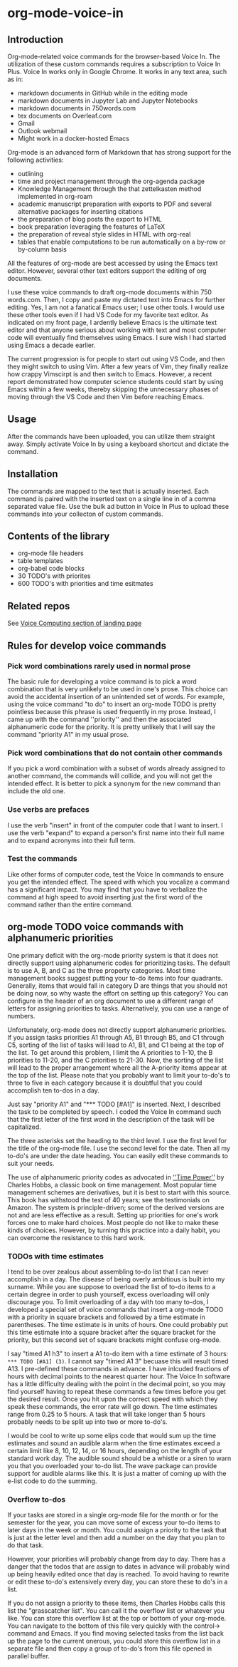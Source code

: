 # org-mode-voice-in

## Introduction
Org-mode-related voice commands for the browser-based Voice In.
The utilization of these custom commands requires a subscription to Voice In Plus.
Voice In works only in Google Chrome.
It works in any text area, such as in:

- markdown documents in GitHub while in the editing mode
- markdown documents in Jupyter Lab and Jupyter Notebooks
- markdown documents in 750words.com
- tex documents on Overleaf.com
- Gmail
- Outlook webmail
- Might work in a docker-hosted Emacs

Org-mode is an advanced form of Markdown that has strong support for the following activities:

- outlining
- time and project management through the org-agenda package
- Knowledge Management through the that zettelkasten method implemented in org-roam
- academic manuscript preparation with exports to PDF and several alternative packages for inserting citations
- the preparation of blog posts the export to HTML
- book preparation leveraging the features of LaTeX
- the preparation of reveal style slides in HTML with org-real
- tables that enable computations to be run automatically on a by-row or by-column basis

All the features of org-mode are best accessed by using the Emacs text editor.
However, several other text editors support the editing of org documents.

I use these voice commands to draft org-mode documents within 750 words.com.
Then, I copy and paste my dictated text into Emacs for further editing.
Yes, I am not a fanatical Emacs user; I use other tools.
I would use these other tools even if I had VS Code for my favorite text editor.
As indicated on my front page, I ardently believe Emacs is the ultimate text editor and that anyone serious about working with text and most computer code will eventually find themselves using Emacs.
I sure wish I had started using Emacs a decade earlier.

The current progression is for people to start out using VS Code, and then they might switch to using Vim.
After a few years of Vim, they finally realize how crappy Vimscirpt is and then switch to Emacs.
However, a recent report demonstrated how computer science students could start by using Emacs within a few weeks, thereby skipping the unnecessary phases of moving through the VS Code and then Vim before reaching Emacs.

## Usage
After the commands have been uploaded, you can utilize them straight away.
Simply activate Voice In by using a keyboard shortcut and dictate the command.

## Installation
The commands are mapped to the text that is actually inserted.
Each command is paired with the inserted text on a single line in of a comma separated value file.
Use the bulk ad button in Voice In Plus to upload these commands into your collecton of custom commands.

## Contents of the library

- org-mode file headers
- table templates
- org-babel code blocks
- 30 TODO's with priorites
- 600 TODO's with priorities and time esitmates

## Related repos
See [Voice Computing section of landing page](https://github.com/MooersLab/MooersLab?tab=readme-ov-file#voice-computing)

## Rules for develop voice commands

### Pick word combinations rarely used in normal prose
The basic rule for developing a voice command is to pick a word combination that is very unlikely to be used in one's prose.
This choice can avoid the accidental insertion of an unintended set of words.
For example, using the voice command "to do" to insert an org-mode TODO is pretty pointless because this phrase is used frequently in my prose.
Instead, I came up with the command ''priority'' and then the associated alphanumeric code for the priority. 
It is pretty unlikely that I will say the command "priority A1" in my usual prose.

### Pick word combinations that do not contain other commands
If you pick a word combination with a subset of words already assigned to another command, the commands will collide, and you will not get the intended effect.
It is better to pick a synonym for the new command than include the old one.

### Use verbs are prefaces
I use the verb "insert" in front of the computer code that I want to insert.
I use the verb "expand" to expand a person's first name into their full name and to expand acronyms into their full term.

### Test the commands
Like other forms of computer code, test the Voice In commands to ensure you get the intended effect.
The speed with which you vocalize a command has a significant impact.
You may find that you have to verbalize the command at high speed to avoid inserting just the first word of the command rather than the entire command.

## org-mode TODO voice commands with alphanumeric priorities
One primary deficit with the org-mode priority system is that it does not directly support using alphanumeric codes for prioritizing tasks.
The default is to use A, B, and C as the three property categories.
Most time management books suggest putting your to-do items into four quadrants.
Generally, items that would fall in category D are things that you should not be doing now, so why waste the effort on setting up this category?
You can configure in the header of an org document to use a different range of letters for assigning priorities to tasks.
Alternatively, you can use a range of numbers.

Unfortunately, org-mode does not directly support alphanumeric priorities.
If you assign tasks priorities A1 through A5, B1 through B5, and C1 through C5, sorting of the list of tasks will lead to A1, B1, and C1 being at the top of the list.
To get around this problem, I limit the A priorities to 1-10, the B priorities to 11-20, and the C priorities to 21-30.
Now, the sorting of the list will lead to the proper arrangement where all the A-priority items appear at the top of the list.
Please note that you probably want to limit your to-do's to three to five in each category because it is doubtful that you could accomplish ten to-dos in a day.

Just say "priority A1" and "*** TODO [#A1]" is inserted.
Next, I described the task to be completed by speech.
I coded the Voice In command such that the first letter of the first word in the description of the task will be capitalized.

The three asterisks set the heading to the third level.
I use the first level for the title of the org-mode file.
I use the second level for the date.
Then all my to-do's are under the date heading.
You can easily edit these commands to suit your needs.
 
The use of alphanumeric priority codes as advocated in [''Time Power''](https://www.amazon.com/Time-Power-Revolutionary-Management-Professional/dp/0060914904) by Charles Hobbs, a classic book on time management.
Most popular time management schemes are derivatives, but it is best to start with this source.
This book has withstood the test of 40 years; see the testimonials on Amazon.
The system is principle-driven; some of the derived versions are not and are less effective as a result.
Setting up priorities for one's work forces one to make hard choices.
Most people do not like to make these kinds of choices.
However, by turning this practice into a daily habit, you can overcome the resistance to this hard work.

### TODOs with time estimates

I tend to be over zealous about assembling to-do list that I can never accomplish in a day.
The disease of being overly ambitious is built into my surname.
While you are suppose to overload the list of to-do items to a certain degree in order to push yourself, excess overloading will only discourage you.
To limit overloading of a day with too many to-dos, I developed a special set of voice commands that insert a org-mode TODO with a priority in square brackets and followed by a time estimate in parentheses.
The time estimate is in units of hours.
One could probably put this time estimate into a square bracket after the square bracket for the priority, but this second set of square brackets might confuse org-mode.

I say "timed A1 h3" to insert a A1 to-do item with a time estimate of 3 hours: `*** TODO [#A1] (3)`. 
I cannot say "timed A1 3" becuase this will result timed A13.
I pre-defined these commands in advance.
I have inlcuded fractions of hours with decimal points to the nearest quarter hour.
The Voice In software has a little difficulty dealing with the point in the decimal point, so you may find yourself having to repeat these commands a few times before you get the desired result.
Once you hit upon the correct speed with which they speak these commands, the error rate will go down.
The time estimates range from 0.25 to 5 hours.
A task that will take longer than 5 hours probably needs to be split up into two or more to-do's.

I would be cool to write up some elips code that would sum up the time estimates and sound an audible alarm when the time estimates exceed a certain limit like 8, 10, 12, 14, or 16 hours, depending on the length of your standard work day.
The audible sound should be a whistle or a siren to warn you that you overloaded your to-do list.
The wave package can provide support for audible alarms like this.
It is just a matter of coming up with the e-list code to do the summing.

### Overflow to-dos
If your tasks are stored in a single org-mode file for the month or for the semester for the year, you can move some of excess your to-do items to later days in the week or month. 
You could assign a priority to the task that is just at the letter level and then add a number on the day that you plan to do that task.

However, your priorities will probably change from day to day.
There has a danger that the todos that are assign to dates in advance will probably wind up being heavily edited once that day is reached.
To avoid having to rewrite or edit these to-do's extensively every day, you can store these to do's in a list.

If you do not assign a priority to these items, then Charles Hobbs calls this list the "grasscatcher list". 
You can call it the overflow list or whatever you like.
You can store this overflow list at the top or bottom of your org-mode.
You can navigate to the bottom of this file very quickly with the control-> command and Emacs.
If you find moving selected tasks from the list back up the page to the current onerous, you could store this overflow list in a separate file and then copy a group of to-do's from this file opened in parallel buffer.
